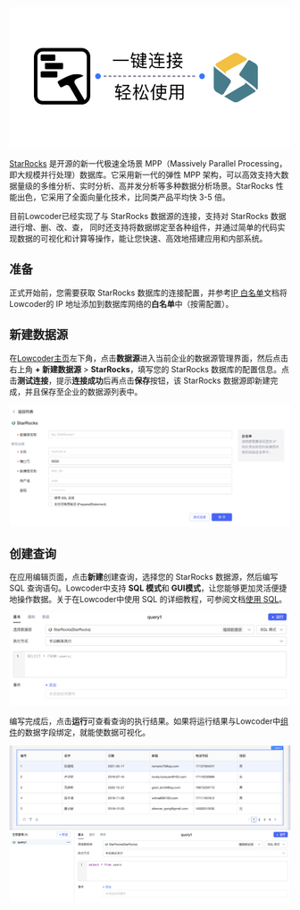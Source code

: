 ![](../assets/1-20231002173025-2ea0a6v.png)​

[StarRocks](https://www.starrocks.io/) 是开源的新一代极速全场景 MPP（Massively Parallel Processing，即大规模并行处理）数据库。它采用新一代的弹性 MPP 架构，可以高效支持大数据量级的多维分析、实时分析、高并发分析等多种数据分析场景。StarRocks 性能出色，它采用了全面向量化技术，比同类产品平均快 3-5 倍。

目前Lowcoder已经实现了与 StarRocks 数据源的连接，支持对 StarRocks 数据进行增、删、改、查， 同时还支持将数据绑定至各种组件，并通过简单的代码实现数据的可视化和计算等操作，能让您快速、高效地搭建应用和内部系统。

## 准备

正式开始前，您需要获取 StarRocks 数据库的连接配置，并参考[IP 白名单](../ip-allowlist.md)文档将Lowcoder的 IP 地址添加到数据库网络的**白名单**中（按需配置）。

## 新建数据源

在[Lowcoder主页](https://lowcoder.mousheng.top/apps)左下角，点击**数据源**进入当前企业的数据源管理界面，然后点击右上角 **+ 新建数据源** > ​**StarRocks**​，填写您的 StarRocks 数据库的配置信息。点击​**测试连接**​，提示**连接成功**后再点击**保存**按钮，该 StarRocks 数据源即新建完成，并且保存至企业的数据源列表中。

![](../assets/2-20231002173025-16glndw.png)​

## 创建查询

在应用编辑页面，点击**新建**创建查询，选择您的 StarRocks 数据源，然后编写 SQL 查询语句。Lowcoder中支持 **SQL 模式**和 **GUI模式**​，让您能够更加灵活便捷地操作数据。关于在Lowcoder中使用 SQL 的详细教程，可参阅文档[使用 SQL](../using-sql.md)。

![](../assets/3-20231002173025-qts5wlt.png)​

编写完成后，点击**运行**可查看查询的执行结果。如果将运行结果与Lowcoder中[组件](../component-guides/README.md)的数据字段绑定，就能使数据可视化。

![](../assets/4-20231002173025-vqf366v.png)​